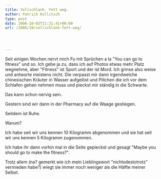 ```yaml
---
title: Vollschlank. Fett weg.
author: Patrick Kollitsch
type: post
date: 2006-10-02T11:31:41+00:00
url: /2006/10/vollschlank-fett-weg/




---
```

Seit einigen Wochen nervt mich Fu mit Spr&uuml;chen a la "You can go to fitness" und so. Ich gebe ja zu, dass ich auf Photos etwas mehr Platz wegnehme, aber "Fitness" ist Sport und der ist Mord. Ich grinse also weise und antworte meistens nicht. Die verpasst mir dann irgendwelche chinesischen Kr&auml;uter in Wasser aufgel&ouml;st und Pillchen die ich vor dem Schlafen gehen nehmen muss und pieckst mir st&auml;ndig in die Schwarte. 

Das kann schon nervig sein. 

Gestern sind wir dann in der Pharmacy auf die Waage gestiegen. 

Seitdem ist Ruhe.

Warum?

Ich habe seit wir uns kennen 10 Kilogramm abgenommen und sie hat seit wir uns kennen 5 Kilogramm zugenommen. 

Ich habe ihr dann vorhin mal in die Seite gepieckst und gesagt "Maybe you should go to make the fitness?". 

Trotz allem (na? gemerkt wie ich mein Lieblingswort "nichtsdestotrotz" vermieden habe?) wiegt sie immer noch weniger als die H&auml;lfte meiner Selbst.